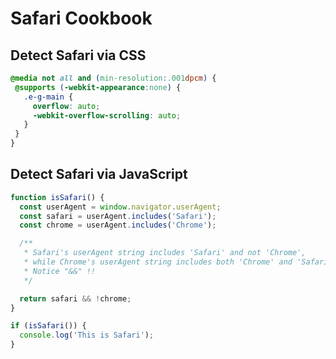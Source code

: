  # Safari Cookbook

 ## Detect Safari via CSS

 ```css
@media not all and (min-resolution:.001dpcm) {
  @supports (-webkit-appearance:none) {
    .e-g-main {
      overflow: auto;
      -webkit-overflow-scrolling: auto;
    }
  }
}
 ```

## Detect Safari via JavaScript

```javascript
function isSafari() {
  const userAgent = window.navigator.userAgent;
  const safari = userAgent.includes('Safari');
  const chrome = userAgent.includes('Chrome');

  /**
   * Safari's userAgent string includes 'Safari' and not 'Chrome',
   * while Chrome's userAgent string includes both 'Chrome' and 'Safari'.
   * Notice "&&" !!
   */

  return safari && !chrome;
}

if (isSafari()) {
  console.log('This is Safari');
}
```
